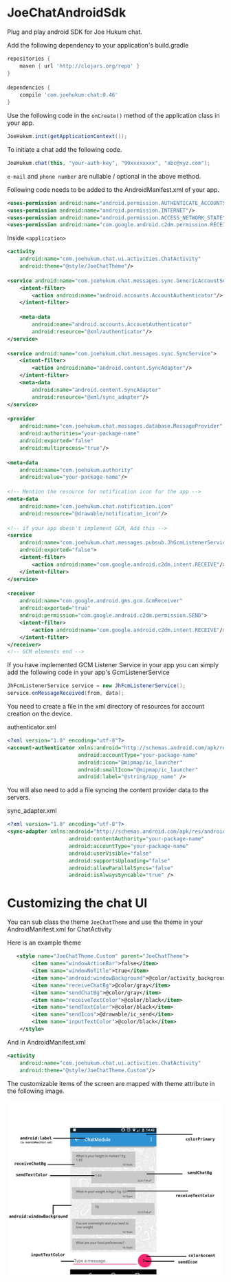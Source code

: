 # JoeChatAndroidSdk
Plug and play android SDK for Joe Hukum chat.

Add the following dependency to your application's build.gradle
```gradle
repositories {
    maven { url 'http://clojars.org/repo' }
}

dependencies {
	compile 'com.joehukum:chat:0.46'
}
```

Use the following code in the `onCreate()` method of the application class in your app.
```java
JoeHukum.init(getApplicationContext());
```

To initiate a chat add the following code.
```java
JoeHukum.chat(this, "your-auth-key", "99xxxxxxxx", "abc@xyz.com");
```
`e-mail` and `phone number` are nullable / optional in the above method.



Following code needs to be added to the AndroidManifest.xml of your app.

```xml
<uses-permission android:name="android.permission.AUTHENTICATE_ACCOUNTS"/>
<uses-permission android:name="android.permission.INTERNET"/>
<uses-permission android:name="android.permission.ACCESS_NETWORK_STATE"/>
<uses-permission android:name="com.google.android.c2dm.permission.RECEIVE"/>
```

Inside `<application>`
```xml
<activity
	android:name="com.joehukum.chat.ui.activities.ChatActivity"
    android:theme="@style/JoeChatTheme"/>

<service android:name="com.joehukum.chat.messages.sync.GenericAccountService">
	<intent-filter>
		<action android:name="android.accounts.AccountAuthenticator"/>
	</intent-filter>

    <meta-data
        android:name="android.accounts.AccountAuthenticator"
		android:resource="@xml/authenticator"/>
</service>

<service android:name="com.joehukum.chat.messages.sync.SyncService">
	<intent-filter>
		<action android:name="android.content.SyncAdapter"/>
	</intent-filter>
	<meta-data
		android:name="android.content.SyncAdapter"
		android:resource="@xml/sync_adapter"/>
</service>

<provider
	android:name="com.joehukum.chat.messages.database.MessageProvider"
	android:authorities="your-package-name"
	android:exported="false"
	android:multiprocess="true"/>

<meta-data
	android:name="com.joehukum.authority"
	android:value="your-package-name"/>

<!-- Mention the resource for notification icon for the app -->
<meta-data
	android:name="com.joehukum.chat.notification.icon"
	android:resource="@drawable/notification_icon"/>

<!-- if your app doesn't implement GCM, Add this -->
<service
	android:name="com.joehukum.chat.messages.pubsub.JhGcmListenerService"
	android:exported="false">
	<intent-filter>
		<action android:name="com.google.android.c2dm.intent.RECEIVE"/>
	</intent-filter>
</service>

<receiver
	android:name="com.google.android.gms.gcm.GcmReceiver"
	android:exported="true"
	android:permission="com.google.android.c2dm.permission.SEND">
	<intent-filter>
		<action android:name="com.google.android.c2dm.intent.RECEIVE"/>
	</intent-filter>
</receiver>
<!-- GCM elements end -->

```

If you have implemented GCM Listener Service in your app you can simply add the following code in your app's GcmListenerService

```java
JhFcmListenerService service = new JhFcmListenerService();
service.onMessageReceived(from, data);
```



You need to create a file in the xml directory of resources for account creation on the device.

authenticator.xml

```xml
<?xml version="1.0" encoding="utf-8"?>
<account-authenticator xmlns:android="http://schemas.android.com/apk/res/android"
                       android:accountType="your-package-name"
                       android:icon="@mipmap/ic_launcher"
                       android:smallIcon="@mipmap/ic_launcher"
                       android:label="@string/app_name" />
```



You will also need to add a file syncing the content provider data to the servers.

sync_adapter.xml

```xml
<?xml version="1.0" encoding="utf-8"?>
<sync-adapter xmlns:android="http://schemas.android.com/apk/res/android"
                    android:contentAuthority="your-package-name"
                    android:accountType="your-package-name"
                    android:userVisible="false"
                    android:supportsUploading="false"
                    android:allowParallelSyncs="false"
                    android:isAlwaysSyncable="true" />
```


# Customizing the chat UI 

You can sub class the theme `JoeChatTheme` and use the theme in your AndroidManifest.xml for ChatActivity

Here is an example theme

```xml
   <style name="JoeChatTheme.Custom" parent="JoeChatTheme">
        <item name="windowActionBar">false</item>
        <item name="windowNoTitle">true</item>
        <item name="android:windowBackground">@color/activity_background</item>
        <item name="receiveChatBg">@color/gray</item>
        <item name="sendChatBg">@color/gray</item>
        <item name="receiveTextColor">@color/black</item>
        <item name="sendTextColor">@color/black</item>
        <item name="sendIcon">@drawable/ic_send</item>
        <item name="inputTextColor">@color/black</item>
    </style>
```

And in AndroidManifest.xml

```xml
<activity
    android:name="com.joehukum.chat.ui.activities.ChatActivity"
    android:theme="@style/JoeChatTheme.Custom"/>
```

The customizable items of the screen are mapped with theme attribute in the following image.

![Alt text](android_customizable_colors.png?raw=true)